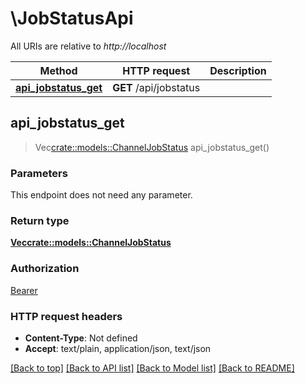 # \JobStatusApi

All URIs are relative to *http://localhost*

Method | HTTP request | Description
------------- | ------------- | -------------
[**api_jobstatus_get**](JobStatusApi.md#api_jobstatus_get) | **GET** /api/jobstatus | 



## api_jobstatus_get

> Vec<crate::models::ChannelJobStatus> api_jobstatus_get()


### Parameters

This endpoint does not need any parameter.

### Return type

[**Vec<crate::models::ChannelJobStatus>**](ChannelJobStatus.md)

### Authorization

[Bearer](../README.md#Bearer)

### HTTP request headers

- **Content-Type**: Not defined
- **Accept**: text/plain, application/json, text/json

[[Back to top]](#) [[Back to API list]](../README.md#documentation-for-api-endpoints) [[Back to Model list]](../README.md#documentation-for-models) [[Back to README]](../README.md)


